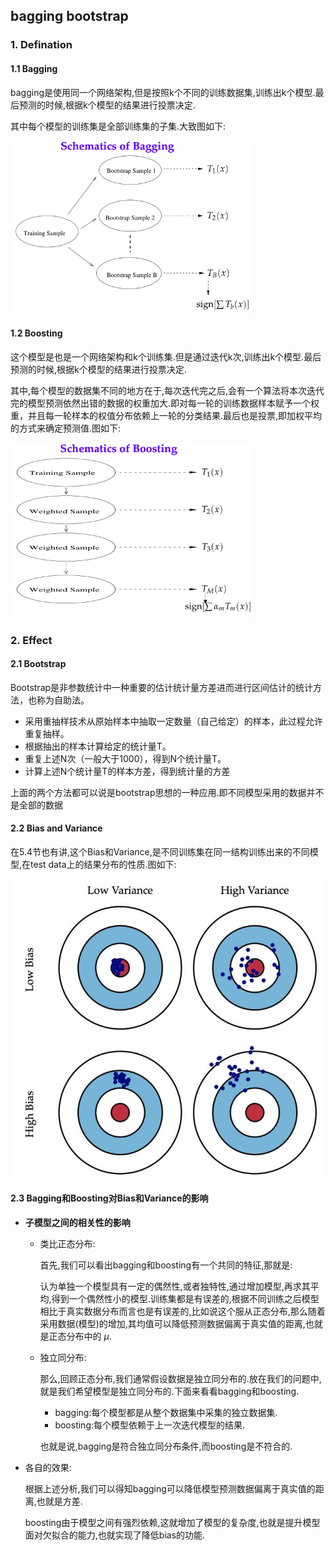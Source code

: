 ## bagging bootstrap

### 1. Defination

#### 1.1 Bagging

bagging是使用同一个网络架构,但是按照k个不同的训练数据集,训练出k个模型.最后预测的时候,根据k个模型的结果进行投票决定.

其中每个模型的训练集是全部训练集的子集.大致图如下:

![](./pictures/1.png)



#### 1.2 Boosting

这个模型是也是一个网络架构和k个训练集.但是通过迭代k次,训练出k个模型.最后预测的时候,根据k个模型的结果进行投票决定.

其中,每个模型的数据集不同的地方在于,每次迭代完之后,会有一个算法将本次迭代完的模型预测依然出错的数据的权重加大.即对每一轮的训练数据样本赋予一个权重，并且每一轮样本的权值分布依赖上一轮的分类结果.最后也是投票,即加权平均的方式来确定预测值.图如下:

![](./pictures/2.png)

### 2. Effect

#### 2.1 Bootstrap

Bootstrap是非参数统计中一种重要的估计统计量方差进而进行区间估计的统计方法，也称为自助法。

-   采用重抽样技术从原始样本中抽取一定数量（自己给定）的样本，此过程允许重复抽样。
-   根据抽出的样本计算给定的统计量T。
-   重复上述N次（一般大于1000），得到N个统计量T。
-   计算上述N个统计量T的样本方差，得到统计量的方差

上面的两个方法都可以说是bootstrap思想的一种应用.即不同模型采用的数据并不是全部的数据

#### 2.2 Bias and Variance

在5.4节也有讲,这个Bias和Variance,是不同训练集在同一结构训练出来的不同模型,在test data上的结果分布的性质.图如下:

![](./pictures/3.jpeg)

#### 2.3 Bagging和Boosting对Bias和Variance的影响

-   **子模型之间的相关性的影响**

    -   类比正态分布:

        首先,我们可以看出bagging和boosting有一个共同的特征,那就是:

        认为单独一个模型具有一定的偶然性,或者独特性,通过增加模型,再求其平均,得到一个偶然性小的模型.训练集都是有误差的,根据不同训练之后模型相比于真实数据分布而言也是有误差的,比如说这个服从正态分布,那么随着采用数据(模型)的增加,其均值可以降低预测数据偏离于真实值的距离,也就是正态分布中的 $\mu$.

    -   独立同分布:

        那么,回顾正态分布,我们通常假设数据是独立同分布的.放在我们的问题中,就是我们希望模型是独立同分布的.下面来看看bagging和boosting.

        -   bagging:每个模型都是从整个数据集中采集的独立数据集.
        -   boosting:每个模型依赖于上一次迭代模型的结果.

        也就是说,bagging是符合独立同分布条件,而boosting是不符合的.

-   各自的效果:

    根据上述分析,我们可以得知bagging可以降低模型预测数据偏离于真实值的距离,也就是方差.

    boosting由于模型之间有强烈依赖,这就增加了模型的复杂度,也就是提升模型面对欠拟合的能力,也就实现了降低bias的功能.